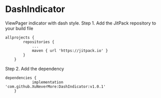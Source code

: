 # DashIndicator
ViewPager indicator with dash style.
Step 1. Add the JitPack repository to your build file

```
allprojects {
		repositories {
			...
			maven { url 'https://jitpack.io' }
		}
	}
```

Step 2. Add the dependency

```
dependencies {
	        implementation 'com.github.XuNeverMore:DashIndicator:v1.0.1'
	}
```

